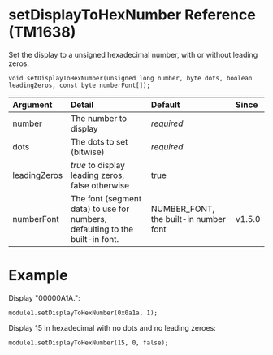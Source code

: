 # setDisplayToHexNumber Reference (TM1638) #

Set the display to a unsigned hexadecimal number, with or without leading zeros.

```
void setDisplayToHexNumber(unsigned long number, byte dots, boolean leadingZeros, const byte numberFont[]);
```

| Argument | Detail | Default | Since |
|:---------|:-------|:--------|:------|
| number   | The number to display | _required_ |       |
| dots     | The dots to set (bitwise) | _required_ |       |
| leadingZeros | _true_ to display leading zeros, false otherwise | true    |       |
| numberFont | The font (segment data) to use for numbers, defaulting to the built-in font. | NUMBER\_FONT, the built-in number font | v1.5.0 |

# Example #

Display "00000A1A.":
```
module1.setDisplayToHexNumber(0x0a1a, 1);
```

Display 15 in hexadecimal with no dots and no leading zeroes:
```
module1.setDisplayToHexNumber(15, 0, false);
```